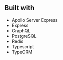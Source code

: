 ## Built with
- Apollo Server Express
- Express
- GraphQL
- PostgreSQL
- Redis
- Typescript
- TypeORM
